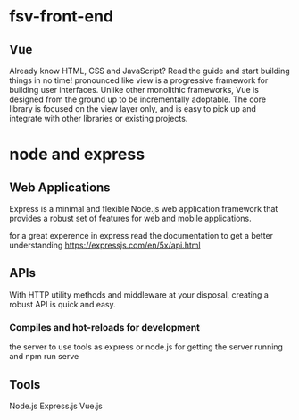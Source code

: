 # fsv-front-end

## Vue
Already know HTML, CSS and JavaScript? Read the guide and start building things in no time!
pronounced like view is a progressive framework for building user interfaces. Unlike other monolithic frameworks, Vue is designed from the ground up to be incrementally adoptable. The core library is focused on the view layer only, and is easy to pick up and integrate with other libraries or existing projects.

# node and express

## Web Applications
Express is a minimal and flexible Node.js web application framework that provides a robust set of features for web and mobile applications.

for a great experence in express read the documentation to get a better understanding
https://expressjs.com/en/5x/api.html

## APIs
With  HTTP utility methods and middleware at your disposal, creating a robust API is quick and easy.

### Compiles and hot-reloads for development

the server to use tools as express or node.js for getting the server running and npm run serve

## Tools

Node.js
Express.js
Vue.js



